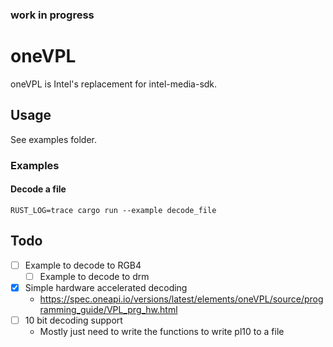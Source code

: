### work in progress

# oneVPL
oneVPL is Intel's replacement for intel-media-sdk.


## Usage
See examples folder.


### Examples

#### Decode a file
```
RUST_LOG=trace cargo run --example decode_file
```

## Todo
- [ ] Example to decode to RGB4
    - [ ] Example to decode to drm
- [x] Simple hardware accelerated decoding
    - https://spec.oneapi.io/versions/latest/elements/oneVPL/source/programming_guide/VPL_prg_hw.html
- [ ] 10 bit decoding support
    - Mostly just need to write the functions to write pl10 to a file